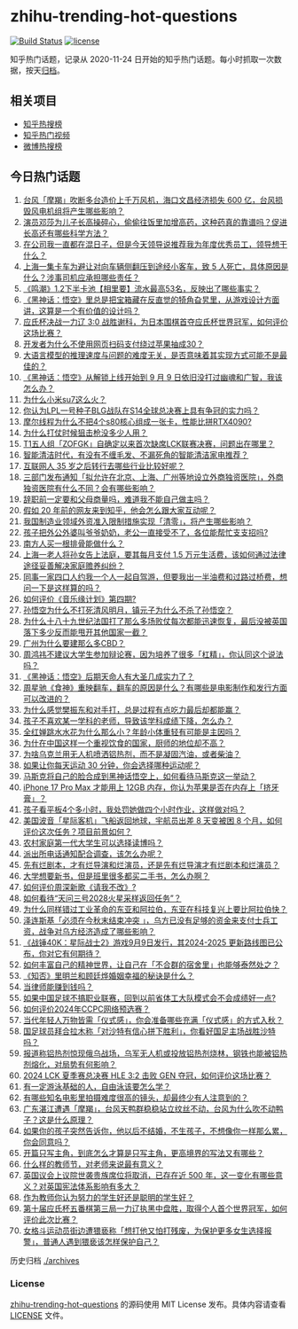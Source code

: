 # zhihu-trending-hot-questions

[![Build Status](https://github.com/justjavac/zhihu-trending-hot-questions/workflows/ci/badge.svg?branch=master)](https://github.com/justjavac/zhihu-trending-hot-questions/actions)
[![license](https://img.shields.io/github/license/justjavac/zhihu-trending-hot-questions)](https://github.com/justjavac/zhihu-trending-hot-questions/blob/master/LICENSE)

知乎热门话题，记录从 2020-11-24
日开始的知乎热门话题。每小时抓取一次数据，按天[归档](./archives)。

## 相关项目

- [知乎热搜榜](https://github.com/justjavac/zhihu-trending-top-search)
- [知乎热门视频](https://github.com/justjavac/zhihu-trending-hot-video)
- [微博热搜榜](https://github.com/justjavac/weibo-trending-hot-search)

## 今日热门话题

<!-- BEGIN -->
<!-- 最后更新时间 Mon Sep 09 2024 11:25:28 GMT+0800 (China Standard Time) -->

1. [台风「摩羯」吹断多台造价上千万风机，海口文昌经济损失 600 亿，台风损毁风电机组将产生哪些影响？](https://www.zhihu.com/question/666535971)
1. [演员邓莎为儿子长高操碎心，偷偷往饭里加增高药，这种药真的靠谱吗？促进长高还有哪些科学方法？](https://www.zhihu.com/question/666466456)
1. [在公司我一直都在混日子，但是今天领导说推荐我为年度优秀员工，领导想干什么？](https://www.zhihu.com/question/666400908)
1. [上海一集卡车为避让对向车辆侧翻压到途经小客车，致 5 人死亡，具体原因是什么？涉事司机应承担哪些责任？](https://www.zhihu.com/question/666553937)
1. [《鸣潮》1.2下半卡池【相里要】流水最高53名，反映出了哪些事实？](https://www.zhihu.com/question/666498136)
1. [《黑神话：悟空》里总是把宝箱藏在反直觉的犄角旮旯里，从游戏设计方面讲，这算是一个有价值的设计吗？](https://www.zhihu.com/question/666560164)
1. [应氏杯决战一力辽 3:0 战胜谢科，为日本围棋首夺应氏杯世界冠军，如何评价这场比赛？](https://www.zhihu.com/question/666573718)
1. [开发者为什么不使用网页扫码支付绕过苹果抽成30？](https://www.zhihu.com/question/666444486)
1. [大语言模型的推理速度与问题的难度无关，是否意味着其实现方式可能不是最佳的？](https://www.zhihu.com/question/666362802)
1. [《黑神话：悟空》从解锁上线开始到 9 月 9 日依旧没打过幽魂和广智，我该怎么办？](https://www.zhihu.com/question/666624961)
1. [为什么小米su7这么火？](https://www.zhihu.com/question/650840534)
1. [你认为LPL一号种子BLG战队在S14全球总决赛上具有争冠的实力吗？](https://www.zhihu.com/question/666032686)
1. [摩尔线程为什么不把4个s80核心组成一张卡，性能比拼RTX4090?](https://www.zhihu.com/question/666185007)
1. [为什么打仗时候狙击枪没多少人用？](https://www.zhihu.com/question/315666173)
1. [T1五人组「ZOFGK」自确定以来首次缺席LCK联赛决赛，问题出在哪里？](https://www.zhihu.com/question/666542103)
1. [智能清洁时代，有没有不缠毛发、不漏死角的智能清洁家电推荐？](https://www.zhihu.com/question/666543659)
1. [互联网人 35 岁之后转行去哪些行业比较好呢？](https://www.zhihu.com/question/666411339)
1. [三部门发布通知「拟允许在北京、上海、广州等地设立外商独资医院」，外商独资医院有什么不同？会有哪些影响？](https://www.zhihu.com/question/666541635)
1. [辞职前一定要和父母商量吗，难道我不能自己做主吗？](https://www.zhihu.com/question/666213205)
1. [假如 20 年前的网友来到知乎，他会怎么跟大家互动呢？](https://www.zhihu.com/question/488848221)
1. [我国制造业领域外资准入限制措施实现「清零」，将产生哪些影响？](https://www.zhihu.com/question/666575402)
1. [孩子把外公外婆叫爷爷奶奶，老公一直接受不了，各位能帮忙支支招吗?](https://www.zhihu.com/question/666306002)
1. [南方人买一根排骨能做什么？](https://www.zhihu.com/question/386507563)
1. [上海一老人将孙女告上法庭，要其每月支付 1.5 万元生活费，该如何通过法律途径妥善解决家庭赡养纠纷？](https://www.zhihu.com/question/666194008)
1. [同事一家四口人约我一个人一起自驾游，但要我出一半油费和过路过桥费，想问一下是这样算的吗？](https://www.zhihu.com/question/614610228)
1. [如何评价《音乐缘计划》第四期?](https://www.zhihu.com/question/666581173)
1. [孙悟空为什么不打死清风明月，镇元子为什么不杀了孙悟空？](https://www.zhihu.com/question/523481333)
1. [为什么十八十九世纪法国打了那么多场败仗每次都能迅速恢复，最后没被英国落下多少反而能甩开其他国家一截？](https://www.zhihu.com/question/413936473)
1. [广州为什么要建那么多CBD？](https://www.zhihu.com/question/410930853)
1. [周鸿祎不建议大学生参加辩论赛，因为培养了很多「杠精」，你认同这个说法吗？](https://www.zhihu.com/question/666104145)
1. [《黑神话：悟空》后期天命人有大圣几成实力了？](https://www.zhihu.com/question/665527919)
1. [周星驰《食神》重映翻车，翻车的原因是什么？有哪些是电影制作和发行方面可以改进的？](https://www.zhihu.com/question/665971073)
1. [为什么感觉樊振东和对手打，总是过程有点吃力最后却都能赢？](https://www.zhihu.com/question/663800538)
1. [孩子不喜欢某一学科的老师，导致该学科成绩下降，怎么办？](https://www.zhihu.com/question/665727311)
1. [全红婵跳水水花为什么那么小？年龄小体重轻有可能是主因吗？](https://www.zhihu.com/question/477828599)
1. [为什在中国这样一个重视饮食的国家，厨师的地位却不高？](https://www.zhihu.com/question/26045043)
1. [为啥乌克兰用无人机喷洒铝热剂，而不是凝固汽油，或者柴油？](https://www.zhihu.com/question/666220111)
1. [如果让你每天运动 30 分钟，你会选择哪种运动呢？](https://www.zhihu.com/question/666115866)
1. [马斯克将自己的脸合成到黑神话悟空上，如何看待马斯克这一举动？](https://www.zhihu.com/question/666446049)
1. [iPhone 17 Pro Max 才能用上 12GB 内存，你认为苹果是否在内存上「挤牙膏」？](https://www.zhihu.com/question/665647831)
1. [孩子看平板4个多小时，我处罚她做四个小时作业，这样做对吗？](https://www.zhihu.com/question/665802315)
1. [美国波音「星际客机」飞船返回地球，宇航员出差 8 天变被困 8 个月，如何评价这次任务？项目前景如何？](https://www.zhihu.com/question/666495920)
1. [农村家庭第一代大学生可以选择读博吗？](https://www.zhihu.com/question/654425241)
1. [派出所电话通知配合调查，该怎么办呢？](https://www.zhihu.com/question/662116625)
1. [先有烂剧本，才有烂导演和烂演员，还是先有烂导演才有烂剧本和烂演员？](https://www.zhihu.com/question/666126559)
1. [大学想要新书，但是班里很多都买二手书，怎么办啊？](https://www.zhihu.com/question/665505011)
1. [如何评价周深新歌《请我不改》?](https://www.zhihu.com/question/666504665)
1. [如何看待“天问三号2028火星采样返回任务”？](https://www.zhihu.com/question/666315837)
1. [为什么同样错过工业革命的东亚和阿拉伯，东亚在科技复兴上要比阿拉伯快？](https://www.zhihu.com/question/24277269)
1. [泽连斯基「必须在今秋末结束冲突 」，乌方已没有足够的资金来支付士兵工资，战争对乌方经济造成了哪些影响？](https://www.zhihu.com/question/666539453)
1. [《战锤40K：星际战士2》游戏9月9日发行，其2024-2025 更新路线图已公布，你对它有何期待？](https://www.zhihu.com/question/666075800)
1. [如何丰富自己的精神世界，让自己在「不合群的宿舍里」也能够泰然处之？](https://www.zhihu.com/question/666258684)
1. [《知否》里明兰和顾廷烨婚姻幸福的秘诀是什么？](https://www.zhihu.com/question/665718196)
1. [当律师能赚到钱吗？](https://www.zhihu.com/question/606151152)
1. [如果中国足球不搞职业联赛，回到以前省体工大队模式会不会成绩好一点?](https://www.zhihu.com/question/666410195)
1. [如何评价2024年CCPC网络预选赛？](https://www.zhihu.com/question/666375462)
1. [当代年轻人万物皆需「仪式感」，你会准备哪些充满「仪式感」的方式入秋？](https://www.zhihu.com/question/666496366)
1. [国足球员拜合拉木称「对沙特有信心拼下胜利」，你看好国足主场战胜沙特吗？](https://www.zhihu.com/question/666539475)
1. [报道称铝热剂惊现俄乌战场，乌军无人机或投放铝热剂烧林，钢铁也能被铝热剂熔化，对局势有何影响？](https://www.zhihu.com/question/666449230)
1. [2024 LCK 夏季赛总决赛 HLE 3:2 击败 GEN 夺冠，如何评价这场比赛？](https://www.zhihu.com/question/666553597)
1. [有一定游泳基础的人，自由泳该要怎么学？](https://www.zhihu.com/question/548918709)
1. [有哪些知名电影里拍摄难度很高的镜头，却最终少有人注意到的？](https://www.zhihu.com/question/33476132)
1. [广东湛江遭遇「摩羯」，台风天鸭群稳稳站立纹丝不动，台风为什么吹不动鸭子？这是什么原理？](https://www.zhihu.com/question/666459671)
1. [如果你的孩子突然告诉你，他以后不结婚，不生孩子，不想像你一样那么累，你会同意吗？](https://www.zhihu.com/question/663286511)
1. [开篇只写主角，到底怎么才算是只写主角，更高境界的写法又有哪些？](https://www.zhihu.com/question/666453087)
1. [什么样的教师节，对老师来说最有意义？](https://www.zhihu.com/question/666249960)
1. [英国议会上议院世袭贵族席位将取消，已存在近 500 年，这一变化有哪些意义？对英国宪法体系影响有多大？](https://www.zhihu.com/question/666531753)
1. [作为教师你认为努力的学生好还是聪明的学生好？](https://www.zhihu.com/question/666060170)
1. [第十届应氏杯五番棋第三局一力辽执黑中盘胜，取得个人首个世界冠军，如何评价此次比赛？](https://www.zhihu.com/question/666572790)
1. [女格斗运动员街边遭猥亵称「想打他又怕打残废，为保护更多女生选择报警」，普通人遇到猥亵该怎样保护自己？](https://www.zhihu.com/question/666533874)

<!-- END -->

历史归档 [./archives](./archives)

### License

[zhihu-trending-hot-questions](https://github.com/justjavac/zhihu-trending-hot-questions)
的源码使用 MIT License 发布。具体内容请查看 [LICENSE](./LICENSE) 文件。
